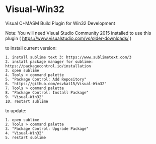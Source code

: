 # Visual-Win32
Visual C+MASM Build Plugin for Win32 Development

Note: You will need Visual Studio Community 2015 installed to use this plugin ( https://www.visualstudio.com/vs/older-downloads/ )

to install current version:

	1. install sublime text 3: https://www.sublimetext.com/3
	2. install package manager for sublime: https://packagecontrol.io/installation
	3. open sublime
	4. Tools > command palette
	5. "Package Control: Add Repository"
	6. "https://github.com/esvkat15/Visual-Win32"
	7. Tools > command palette
	8. "Package Control: Install Package"
	9. "Visual-Win32"
	10. restart sublime

to update:

	1. open sublime
	2. Tools > command palette
	3. "Package Control: Upgrade Package"
	4. "Visual-Win32"
	5. restart sublime
